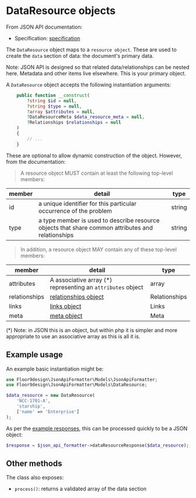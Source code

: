 # DataResource objects

From JSON API documentation:
* Specification: [specification](https://jsonapi.org/format/#document-resource-objects)

The `DataResource` object maps to a `resource object`.
These are used to create the `data` section of data: the document's primary data.

Note: JSON API is designed so that related data/relationships can be nested here. Metadata and other items live 
elsewhere. This is your primary object.

A `DataResource` object accepts the following instantiation arguments: 

```php
    public function __construct(
        ?string $id = null,
        ?string $type = null,
        ?array $attributes = null,
        ?DataResourceMeta $data_resource_meta = null,
        ?Relationships $relationships = null
    ) 
    {
        // ...
    }
```

These are optional to allow dynamic construction of the object. However, from the documentation:

> A resource object MUST contain at least the following top-level members:

| member | detail                                                                                            | type   |
|--------|---------------------------------------------------------------------------------------------------|--------|
| id     | a unique identifier for this particular occurrence of the problem                                 | string |
| type   | a type member is used to describe resource objects that share common attributes and relationships | string |

> In addition, a resource object MAY contain any of these top-level members:

| member        | detail                                                      | type          |
|---------------|-------------------------------------------------------------|---------------|
| attributes    | A associative array (*) representing an `attributes` object | array         |
| relationships | [relationships object](relationships.md)                    | Relationships |
| links         | [links object](links.md)                                    | Links         |
| meta          | [meta object](meta.md)                                      | Meta          |

(*) Note: in JSON this is an object, but within php it is simpler and more appropriate to use an associative array as 
this is all it is.

## Example usage

An example basic instantiation might be:

```php 
use Floor9design\JsonApiFormatter\Models\JsonApiFormatter;
use Floor9design\JsonApiFormatter\Models\DataResource;

$data_resource = new DataResource(
    'NCC-1701-A',
    'starship',
    ['name' => 'Enterprise']
);
```

As per the [example responses](usage_example_responses.md), this can be processed quickly to be a JSON object:

```php 
$response = $json_api_formatter->dataResourceResponse($data_resource);
```

## Other methods

The class also exposes:

* `process()`: returns a validated array of the data section
